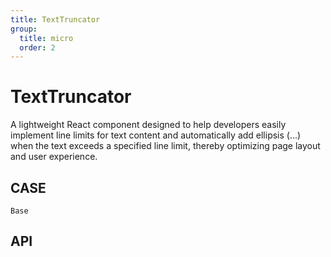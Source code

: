 ```yaml
---
title: TextTruncator
group:
  title: micro
  order: 2
---
```


# TextTruncator

A lightweight React component designed to help developers easily implement line limits for text content and automatically add ellipsis (...) when the text exceeds a specified line limit, thereby optimizing page layout and user experience.

## CASE

<code src="./demo/index.tsx" >Base</code>

## API

<API id="TextTruncator"><API>
